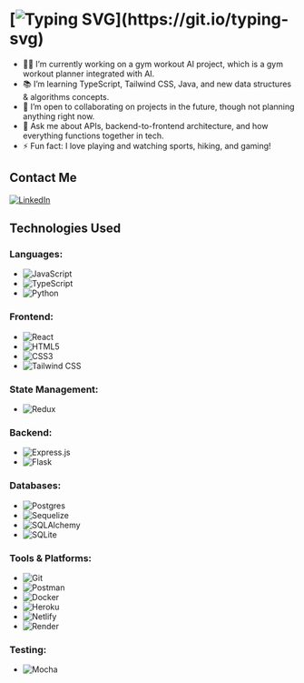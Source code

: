 # [![Typing SVG](https://readme-typing-svg.herokuapp.com/?lines=Hello+World%2C+I'm+Curious!;Building+Code+One+Bug+At+a+Time;Learning+By+Creating%2C+Check+Out+My+Projects!)](https://git.io/typing-svg)

- 🏋️‍♂️ I’m currently working on a gym workout AI project, which is a gym workout planner integrated with AI.
- 📚 I’m learning TypeScript, Tailwind CSS, Java, and new data structures & algorithms concepts.
- 🤝 I’m open to collaborating on projects in the future, though not planning anything right now.
- 🔌 Ask me about APIs, backend-to-frontend architecture, and how everything functions together in tech.
- ⚡ Fun fact: I love playing and watching sports, hiking, and gaming!

## Contact Me
[![LinkedIn](https://img.shields.io/badge/linkedin-%230077B5.svg?style=for-the-badge&logo=linkedin&logoColor=white)](https://www.linkedin.com/in/jivan-b-42a571220)

## Technologies Used

### **Languages:**
- ![JavaScript](https://img.shields.io/badge/javascript-%23323330.svg?style=for-the-badge&logo=javascript&logoColor=%23F7DF1E)
- ![TypeScript](https://img.shields.io/badge/typescript-%23007ACC.svg?style=for-the-badge&logo=typescript&logoColor=white)
- ![Python](https://img.shields.io/badge/python-3670A0?style=for-the-badge&logo=python&logoColor=ffdd54)

### **Frontend:**
- ![React](https://img.shields.io/badge/react-%2320232a.svg?style=for-the-badge&logo=react&logoColor=%2361DAFB)
- ![HTML5](https://img.shields.io/badge/html5-%23E34F26.svg?style=for-the-badge&logo=html5&logoColor=white)
- ![CSS3](https://img.shields.io/badge/css3-%231572B6.svg?style=for-the-badge&logo=css3&logoColor=white)
- ![Tailwind CSS](https://img.shields.io/badge/tailwindcss-%2338B2AC.svg?style=for-the-badge&logo=tailwindcss&logoColor=white)

### **State Management:**
- ![Redux](https://img.shields.io/badge/redux-%23593d88.svg?style=for-the-badge&logo=redux&logoColor=white)

### **Backend:**
- ![Express.js](https://img.shields.io/badge/express.js-%23404d59.svg?style=for-the-badge&logo=express&logoColor=%2361DAFB)
- ![Flask](https://img.shields.io/badge/flask-%23000.svg?style=for-the-badge&logo=flask&logoColor=white)

### **Databases:**
- ![Postgres](https://img.shields.io/badge/postgres-%23316192.svg?style=for-the-badge&logo=postgresql&logoColor=white)
- ![Sequelize](https://img.shields.io/badge/Sequelize-52B0E7?style=for-the-badge&logo=Sequelize&logoColor=white)
- ![SQLAlchemy](https://img.shields.io/badge/sqlalchemy-%232F2F2F.svg?style=for-the-badge&logo=sqlalchemy&logoColor=white)
- ![SQLite](https://img.shields.io/badge/sqlite-%2307405A.svg?style=for-the-badge&logo=sqlite&logoColor=white)

### **Tools & Platforms:**
- ![Git](https://img.shields.io/badge/git-%23F05033.svg?style=for-the-badge&logo=git&logoColor=white)
- ![Postman](https://img.shields.io/badge/Postman-FF6C37?style=for-the-badge&logo=postman&logoColor=white)
- ![Docker](https://img.shields.io/badge/docker-%230db7ed.svg?style=for-the-badge&logo=docker&logoColor=white)
- ![Heroku](https://img.shields.io/badge/heroku-%23430098.svg?style=for-the-badge&logo=heroku&logoColor=white)
- ![Netlify](https://img.shields.io/badge/netlify-%23000000.svg?style=for-the-badge&logo=netlify&logoColor=white)
- ![Render](https://img.shields.io/badge/render-%23101F4D.svg?style=for-the-badge&logo=render&logoColor=white)

### **Testing:**
- ![Mocha](https://img.shields.io/badge/-mocha-%238D6748?style=for-the-badge&logo=mocha&logoColor=white)
